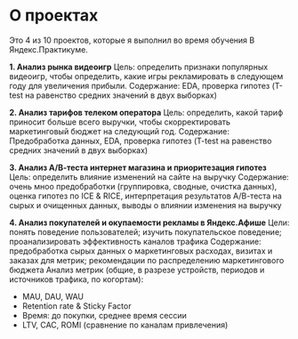 # О проектах

Это 4 из 10 проектов, которые я выполнил во время обучения В Яндекс.Практикуме.

**1. Анализ рынка видеоигр**
Цель: определить признаки популярных видеоигр, чтобы определить, какие игры рекламировать в следующем году для увеличения прибыли.
Содержание: EDA, проверка гипотез (T-test на равенство средних значений в двух выборках)

**2. Анализ тарифов телеком оператора**
Цель: определить, какой тариф приносит больше всего выручки, чтобы скорректировать маркетинговый бюджет на следующий год.
Содержание: Предобработка данных, EDA, проверка гипотез (T-test на равенство средних значений в двух выборках)

**3. Анализ А/В-теста интернет магазина и приоритезация гипотез**
Цель: определить влияние изменений на сайте на выручку
Содержание: очень мноо предобработки (группировка, сводные, очистка данных), оценка гипотез по ICE & RICE, интерпретация результатов А/В-теста на сырых и очищенных данных, выводы о влиянии изменения на выручку

**4. Анализ покупателей и окупаемости рекламы в Яндекс.Афише**
Цели: понять поведение пользователей; изучить покупательское поведение; проанализировать эффективность каналов трафика
Содержание: предобработка сырых данных о маркетинговых расходах, визитах и заказах для метрик; рекомендации по распределению маркетингового бюджета
Анализ метрик (общие, в разрезе устройств, периодов и источников трафика, по когортам):
+ MAU, DAU, WAU
+ Retention rate & Sticky Factor
+ Время: до покупки, среднее время сессии
+ LTV, CAC, ROMI (сравнение по каналам привлечения)
